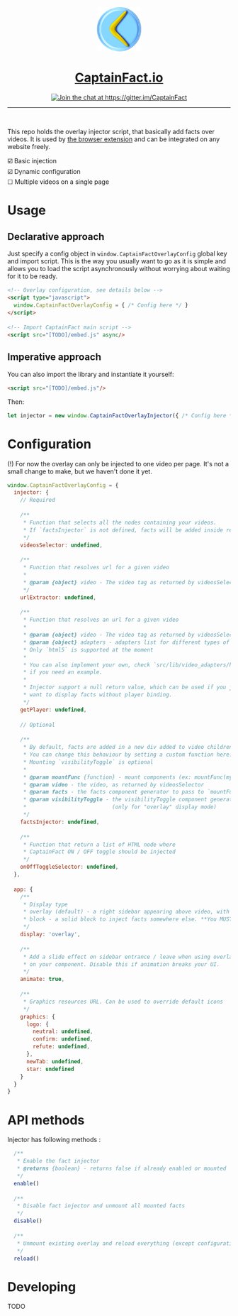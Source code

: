 <p align="center"><img src="src/assets/icon.png" height="100"/></p>
<h1 align="center"><a href="https://captainfact.io">CaptainFact.io</a></h1>
<p align="center"><a href="https://gitter.im/CaptainFact"><img src="https://badges.gitter.im/Join%20Chat.svg" alt="Join the chat at https://gitter.im/CaptainFact"/></a></p>
<hr/>
<br/>

This repo holds the overlay injector script, that basically add facts over videos.
It is used by [the browser extension](https://github.com/CaptainFact/captain-fact-extension)
and can be integrated on any website freely. 

☑️ Basic injection <br>
☑️ Dynamic configuration <br>
☐ Multiple videos on a single page <br>


# Usage

## Declarative approach

Just specify a config object in `window.CaptainFactOverlayConfig` global key and import script. This is the way
you usually want to go as it is simple and allows you to load the script asynchronously without worrying about
waiting for it to be ready.

```html
<!-- Overlay configuration, see details below -->
<script type="javascript">
  window.CaptainFactOverlayConfig = { /* Config here */ }
</script>

<!-- Import CaptainFact main script -->
<script src="[TODO]/embed.js" async/>
```

## Imperative approach

You can also import the library and instantiate it yourself:

```html
<script src="[TODO]/embed.js"/>
```

Then:

```javascript
let injector = new window.CaptainFactOverlayInjector({ /* Config here */ })
```

# Configuration

(!) For now the overlay can only be injected to one video per page. It's not a small change to make, but
we haven't done it yet.

```javascript
window.CaptainFactOverlayConfig = {
  injector: {
    // Required

    /**
     * Function that selects all the nodes containing your videos.
     * If `factsInjector` is not defined, facts will be added inside returned nodes.
     */
    videosSelector: undefined,

    /**
     * Function that resolves url for a given video
     * 
     * @param {object} video - The video tag as returned by videosSelector
     */
    urlExtractor: undefined,

    /**
     * Function that resolves an url for a given video
     *
     * @param {object} video - The video tag as returned by videosSelector
     * @param {object} adapters - adapters list for different types of players.
     * Only `html5` is supported at the moment
     *
     * You can also implement your own, check `src/lib/video_adapters/html5.js`
     * if you need an example.
     *
     * Injector support a null return value, which can be used if you just
     * want to display facts without player binding.
     */
    getPlayer: undefined,

    // Optional

    /**
     * By default, facts are added in a new div added to video children.
     * You can change this behaviour by setting a custom function here.
     * Mounting `visibilityToggle` is optional
     *
     * @param mountFunc {function} - mount components (ex: mountFunc(myDiv, facts))
     * @param video - the video, as returned by videosSelector
     * @param facts - the facts component generator to pass to `mountFunc`
     * @param visibilityToggle - the visibilityToggle component generator to pass to `mountFunc`
     *                           (only for "overlay" display mode)
     */
    factsInjector: undefined,
    
    /**
     * Function that return a list of HTML node where
     * CaptainFact ON / OFF toggle should be injected
     */
    onOffToggleSelector: undefined,
  },
  
  app: {
    /**
     * Display type
     * overlay (default) - a right sidebar appearing above video, with a button to show / hide it
     * block - a solid block to inject facts somewhere else. **You MUST specify factsInjector if using this mode**
     */
    display: 'overlay',
  
    /**
     * Add a slide effect on sidebar entrance / leave when using overlay display. This will add a 'overflow: hidden'
     * on your component. Disable this if animation breaks your UI.
     */
    animate: true,
  
    /**
     * Graphics resources URL. Can be used to override default icons
     */
    graphics: {
      logo: {
        neutral: undefined,
        confirm: undefined,
        refute: undefined,
      },
      newTab: undefined,
      star: undefined
    }
  }
}
```

# API methods

Injector has following methods :

```javascript
  /**
   * Enable the fact injector
   * @returns {boolean} - returns false if already enabled or mounted
   */
  enable()

  /**
   * Disable fact injector and unmount all mounted facts
   */
  disable()

  /**
   * Unmount existing overlay and reload everything (except configuration)
   */
  reload()
```

# Developing

TODO